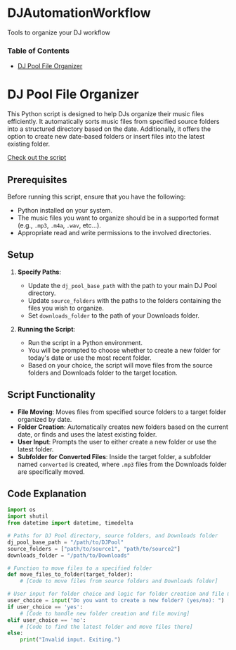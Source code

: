 # DJAutomationWorkflow
Tools to organize your DJ workflow 

### Table of Contents
- [DJ Pool File Organizer](#dj-pool-file-organizer)
   

# DJ Pool File Organizer

This Python script is designed to help DJs organize their music files efficiently. It automatically sorts music files from specified source folders into a structured directory based on the date. Additionally, it offers the option to create new date-based folders or insert files into the latest existing folder. 

[Check out the script](/organization/organizeDJDownloadsToLocalPool.py)

## Prerequisites

Before running this script, ensure that you have the following:
- Python installed on your system.
- The music files you want to organize should be in a supported format (e.g., `.mp3`, `.m4a`, `.wav`, etc...).
- Appropriate read and write permissions to the involved directories.

## Setup

1. **Specify Paths**: 
   - Update the `dj_pool_base_path` with the path to your main DJ Pool directory.
   - Update `source_folders` with the paths to the folders containing the files you wish to organize.
   - Set `downloads_folder` to the path of your Downloads folder.

2. **Running the Script**: 
   - Run the script in a Python environment.
   - You will be prompted to choose whether to create a new folder for today's date or use the most recent folder.
   - Based on your choice, the script will move files from the source folders and Downloads folder to the target location.

## Script Functionality

- **File Moving**: Moves files from specified source folders to a target folder organized by date.
- **Folder Creation**: Automatically creates new folders based on the current date, or finds and uses the latest existing folder.
- **User Input**: Prompts the user to either create a new folder or use the latest folder.
- **Subfolder for Converted Files**: Inside the target folder, a subfolder named `converted` is created, where `.mp3` files from the Downloads folder are specifically moved.

## Code Explanation

```python
import os
import shutil
from datetime import datetime, timedelta

# Paths for DJ Pool directory, source folders, and Downloads folder
dj_pool_base_path = "/path/to/DJPool"
source_folders = ["path/to/source1", "path/to/source2"]
downloads_folder = "/path/to/Downloads"

# Function to move files to a specified folder
def move_files_to_folder(target_folder):
    # [Code to move files from source folders and Downloads folder]

# User input for folder choice and logic for folder creation and file moving
user_choice = input("Do you want to create a new folder? (yes/no): ")
if user_choice == 'yes':
    # [Code to handle new folder creation and file moving]
elif user_choice == 'no':
    # [Code to find the latest folder and move files there]
else:
    print("Invalid input. Exiting.")
